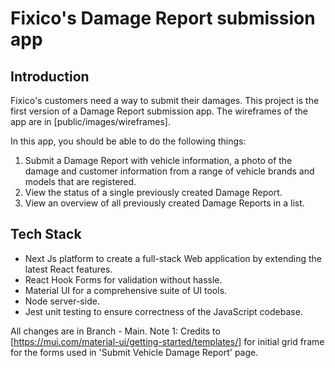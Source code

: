 # Fixico's Damage Report submission app

## Introduction

Fixico's customers need a way to submit their damages. This project is the first version of a Damage Report submission app.
The wireframes of the app are in [public/images/wireframes].

In this app, you should be able to do the following things:

1. Submit a Damage Report with vehicle information, a photo of the damage and customer information from a range of vehicle brands and models that are registered.
2. View the status of a single previously created Damage Report.
3. View an overview of all previously created Damage Reports in a list.

## Tech Stack

- Next Js platform to create a full-stack Web application by extending the latest React features.
- React Hook Forms for validation without hassle.
- Material UI for a comprehensive suite of UI tools.
- Node server-side.
- Jest unit testing to ensure correctness of the JavaScript codebase.

All changes are in Branch - Main.
Note 1: Credits to [https://mui.com/material-ui/getting-started/templates/] for initial grid frame for the forms used in 'Submit Vehicle Damage Report' page.